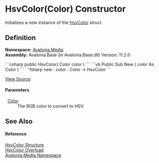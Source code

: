 # HsvColor(Color) Constructor


Initializes a new instance of the <a href="T_Avalonia_Media_HsvColor">HsvColor</a> struct.



## Definition
**Namespace:** <a href="N_Avalonia_Media">Avalonia.Media</a>  
**Assembly:** Avalonia.Base (in Avalonia.Base.dll) Version: 11.2.0

<Tabs groupId="api-code-preview">
<TabItem value="csharp" label="C#">
```csharp
public HsvColor(
	Color color
)
```
</TabItem>
<TabItem value="vb" label="VB">
```vb
Public Sub New ( 
	color As Color
)
```
</TabItem>
<TabItem value="fsharp" label="F#">
```fsharp
new : 
        color : Color -> HsvColor
```
</TabItem>
</Tabs>



<a href="https://github.com/AvaloniaUI/Avalonia/tree/master/src/Avalonia.Base/Media/HsvColor.cs#L93" title="View the source code">View Source</a>



#### Parameters
<dl><dt>  <a href="T_Avalonia_Media_Color">Color</a></dt><dd>The RGB color to convert to HSV.</dd></dl>

## See Also


#### Reference
<a href="T_Avalonia_Media_HsvColor">HsvColor Structure</a>  
<a href="Overload_Avalonia_Media_HsvColor__ctor">HsvColor Overload</a>  
<a href="N_Avalonia_Media">Avalonia.Media Namespace</a>  

